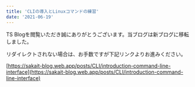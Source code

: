 ```yaml
---
title: 'CLIの導入とLinuxコマンドの練習'
date: '2021-06-19'
---
```


TS Blogを閲覧いただき誠にありがとうございます。当ブログは新ブログに移転しました。

リダイレクトされない場合は、お手数ですが下記リンクよりお進みください。

[https://sakait-blog.web.app/posts/CLI/introduction-command-line-interface](https://sakait-blog.web.app/posts/CLI/introduction-command-line-interface)
